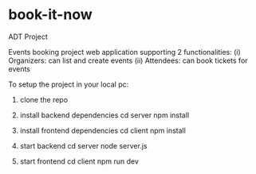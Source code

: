 # book-it-now
ADT Project

Events booking project web application supporting 2 functionalities:
(i) Organizers: can list and create events
(ii) Attendees: can book tickets for events

To setup the project in your local pc:

1. clone the repo 

2. install backend dependencies
cd server
npm install

3. install frontend dependencies
cd client
npm install

4. start backend 
cd server
node server.js

5. start frontend
cd client
npm run dev
